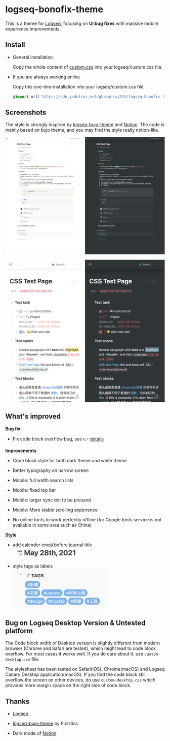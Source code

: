 # logseq-bonofix-theme

This is a theme for [Logseq](https://github.com/logseq/logseq), focusing on **UI bug fixes** with massive mobile experience improvements.

## Install

- General installation

  Copy the whole content of [custom.css](https://raw.githubusercontent.com/Sansui233/logseq-bonofix-theme/master/custom.css) into your logseq/custom.css file.

- If you are always working online

  Copy this one-line-installation into your logseq/custom.css file
  
  ```css
  @import url('https://cdn.jsdelivr.net/gh/sansui233/logseq-bonofix-theme@latest/custom.css')
  ```

## Screenshots

The style is strongly inspired by [logseq-bujo-theme](https://github.com/PiotrSss/logseq-bujo-theme ) and [Notion](https://notion.so). The code is mainly based on bujo theme, and you may find the style really notion-like.

![Desktop](./media/Desktop.png)

![Mobile](./media/Mobile.png)

## What's improved

**Bug fix**

- Fix code block overflow bug, see 👉 [details](https://github.com/Sansui233/logseq-bonofix-theme/blob/master/docs/fix-codemirror.md)

**Improvements**

- Code block style for both dark theme and white theme

- Better typography on narrow screen

- Mobile: full width search lists

- Mobile: fixed top bar

- Mobile: larger sync dot to be pressed

- Mobile: More stable scrolling experience

- No online fonts to work perfectly offline (for Google fonts service is not available in some area such as China)

**Style**

- add calender emoji before journal title  
  <img src="./media/journal-title-emoji.png" alt="Journal Title Emoji" width="600px" />

- style tags as labels  
  <img src="./media/tag-label.png" alt="Tags" width="300px" />
## Bug on Logseq Desktop Version & Untested platform

 The Code block width of Desktop version is slightly different from modern browser (Chrome and Safari are tested), which might lead to code block overflow. For most cases it works well. If you do care about it, use `custom-desktop.css` file.

The stylesheet has been tested on Safari(iOS), Chrome(macOS) and Logseq Canary Desktop application(macOS).  If you find the code block still overflow the screen on other devices, do use `custom-desktop.css` which  provides more margin space on the right side of code block.

## Thanks

- [Logseq](https://github.com/logseq/logseq)

- [logseq-bujo-theme](https://github.com/PiotrSss/logseq-bujo-theme) by PiotrSss
- Dark mode of [Notion](https://notion.so)
